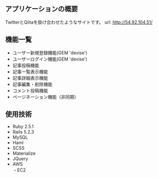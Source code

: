 ## アプリケーションの概要

TwitterとQiitaを掛け合わせたようなサイトです。
url: http://54.92.104.51/

## 機能一覧

- ユーザー新規登録機能(GEM 'devise')
- ユーザーログイン機能(GEM 'devise')
- 記事投稿機能
- 記事一覧表示機能
- 記事詳細表示機能
- 記事編集・削除機能
- コメント投稿機能
- ページネーション機能（非同期）

## 使用技術

- Ruby 2.5.1
- Rails 5.2.3
- MySQL
- Haml
- SCSS
- Materialize
- JQuery
- AWS  
 ・EC2
  
